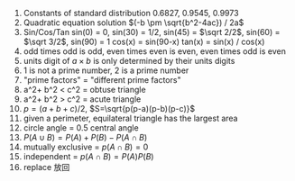 1. Constants of standard distribution
   0.6827, 0.9545, 0.9973
2. Quadratic equation solution
   $(-b \pm \sqrt{b^2-4ac}) / 2a$
3. Sin/Cos/Tan
   sin(0) = 0, sin(30) = 1/2, sin(45) = $\sqrt 2/2$, sin(60) = $\sqrt 3/2$, sin(90) = 1
   cos(x) = sin(90-x)
   tan(x) = sin(x) / cos(x)
4. odd times odd is odd, even times even is even, even times odd is even
5. units digit of $a\times b$ is only determined by their units digits
6. 1 is not a prime number, 2 is a prime number
7. "prime factors" = "different prime factors"
8. a^2+ b^2 < c^2 = obtuse triangle
9. a^2+ b^2 > c^2 = acute triangle
10. $p = (a+b+c)/2$, $S=\sqrt{p(p-a)(p-b)(p-c)}$
11. given a perimeter, equilateral triangle has the largest area
12. circle angle = 0.5 central angle
13.  $P(A\cup B) = P(A) + P(B) - P(A\cap B)$
14. mutually exclusive = $p(A \cap B) = 0$ 
15. independent = $p(A \cap B) = P(A)P(B)$ 
16. replace 放回